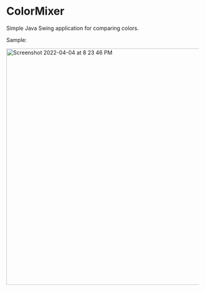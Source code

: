 # ColorMixer
Simple Java Swing application for comparing colors.

Sample:

<img width="620" alt="Screenshot 2022-04-04 at 8 23 46 PM" src="https://user-images.githubusercontent.com/79990066/161609722-50be88e1-2513-41c1-85e0-46042b1eeee1.png">
